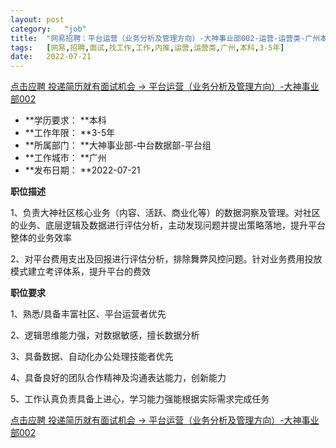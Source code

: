 ```yaml
---
layout:	post
category:	"job"
title:	"网易招聘：平台运营（业务分析及管理方向）-大神事业部002-运营-运营类-广州本科3-5年"
tags:	[网易,招聘,面试,找工作,工作,内推,运营,运营类,广州,本科,3-5年]
date:	2022-07-21
---
```


[点击应聘 投递简历就有面试机会 ->  平台运营（业务分析及管理方向）-大神事业部002](http://mobile.bole.netease.com/bole/boleDetail?id=41211&employeeId=346f03c3cda5f04c&key=all)



- **学历要求： **本科
- **工作年限： **3-5年
- **所属部门： **大神事业部-中台数据部-平台组
- **工作城市： **广州
- **发布日期： **2022-07-21



**职位描述**

1、负责大神社区核心业务（内容、活跃、商业化等）的数据洞察及管理。对社区的业务、底层逻辑及数据进行评估分析，主动发现问题并提出策略落地，提升平台整体的业务效率

2、对平台费用支出及回报进行评估分析，排除舞弊风控问题。针对业务费用投放模式建立考评体系，提升平台的费效



**职位要求**

1、熟悉/具备丰富社区、平台运营者优先

2、逻辑思维能力强，对数据敏感，擅长数据分析

3、具备数据、自动化办公处理技能者优先

4、具备良好的团队合作精神及沟通表达能力，创新能力

5、工作认真负责具备上进心，学习能力强能根据实际需求完成任务



[点击应聘 投递简历就有面试机会 ->  平台运营（业务分析及管理方向）-大神事业部002](http://mobile.bole.netease.com/bole/boleDetail?id=41211&employeeId=346f03c3cda5f04c&key=all)